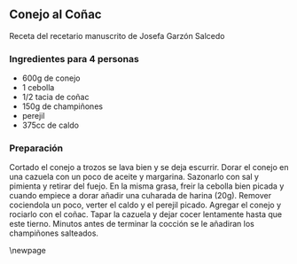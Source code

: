 ## Conejo al Coñac

Receta del recetario manuscrito de Josefa Garzón Salcedo

### Ingredientes para 4 personas

- 600g de conejo
- 1 cebolla
- 1/2 tacia de coñac
- 150g de champiñones
- perejil
- 375cc de caldo


### Preparación

Cortado el conejo a trozos se lava bien y se deja escurrir.
Dorar el conejo en una cazuela con un poco de aceite y margarina.
Sazonarlo  con sal y pimienta y retirar del fuejo.
En la misma grasa, freir la cebolla bien picada y cuando empiece a dorar añadir una cuharada de harina (20g).
Remover cociendola un poco, verter el caldo y el perejil picado.
Agregar el conejo y rociarlo con el coñac.
Tapar la cazuela y dejar cocer lentamente hasta que este tierno.
Minutos antes de terminar la cocción se le añadiran los champiñones salteados.

\newpage




